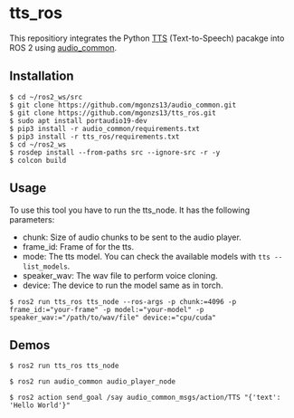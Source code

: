 # tts_ros

This repositiory integrates the Python [TTS](https://pypi.org/project/TTS/) (Text-to-Speech) pacakge into ROS 2 using [audio_common](https://github.com/mgonzs13/audio_common).

## Installation

```shell
$ cd ~/ros2_ws/src
$ git clone https://github.com/mgonzs13/audio_common.git
$ git clone https://github.com/mgonzs13/tts_ros.git
$ sudo apt install portaudio19-dev
$ pip3 install -r audio_common/requirements.txt
$ pip3 install -r tts_ros/requirements.txt
$ cd ~/ros2_ws
$ rosdep install --from-paths src --ignore-src -r -y
$ colcon build
```

## Usage

To use this tool you have to run the tts_node. It has the following parameters:

- chunk: Size of audio chunks to be sent to the audio player.
- frame_id: Frame of for the tts.
- mode: The tts model. You can check the available models with `tts --list_models`.
- speaker_wav: The wav file to perform voice cloning.
- device: The device to run the model same as in torch.

```shell
$ ros2 run tts_ros tts_node --ros-args -p chunk:=4096 -p frame_id:="your-frame" -p model:="your-model" -p speaker_wav:="/path/to/wav/file" device:="cpu/cuda"
```

## Demos

```shell
$ ros2 run tts_ros tts_node
```

```shell
$ ros2 run audio_common audio_player_node
```

```shell
$ ros2 action send_goal /say audio_common_msgs/action/TTS "{'text': 'Hello World'}"
```
